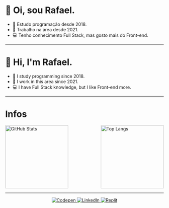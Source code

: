 <h1>👋 Oi, sou Rafael.</h1>

- 📝 Estudo programação desde 2018.
- 👔 Trabalho na área desde 2021.
- 💻 Tenho conhecimento Full Stack, mas gosto mais do Front-end.

<hr />

<h1>👋 Hi, I'm Rafael.</h1>

- 📝 I study programming since 2018.
- 👔 I work in this area since 2021.
- 💻 I have Full Stack knowledge, but I like Front-end more.

<hr />

<h1>Infos</h1>
<div>
  <img height="200px" alt="GitHub Stats" src="https://github-readme-stats.vercel.app/api?username=Rafafaaa&amp;theme=github_dark&amp;show_icons=true&amp;">
  <img height="200px" alt="Top Langs" src="https://github-readme-stats.vercel.app/api/top-langs/?username=Rafafaaa&amp;theme=github_dark&amp;" align="right">
</div>

<hr />

<div align="center">
  <a href="https://codepen.io/Rafafaaa">
    <img src="https://img.shields.io/badge/Codepen-000000?style=for-the-badge&logo=codepen&logoColor=white" alt="Codepen">
  </a>
  <a href="https://br.linkedin.com/in/rafael-cristofali?trk=people-guest_people_search-card">
    <img src="https://img.shields.io/badge/LinkedIn-0077B5?style=for-the-badge&logo=linkedin&logoColor=white" alt="LinkedIn">
  </a>
  <a href="https://replit.com/@Rafafaaa?path=folder/FIAP%20-%20WEB/2023-08-31">
    <img src="https://img.shields.io/badge/Replit-F26207?style=for-the-badge&logo=replit&logoColor=white" alt="Replit">
  </a>
</div>
